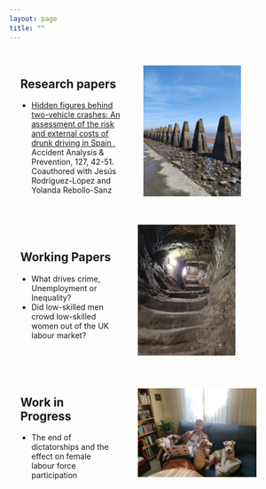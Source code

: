 ```yaml
---
layout: page
title: ""
---
```


<div style="display: flex; align-items: center;">
  <div style="flex: 1; padding: 20px;">
    <h2>Research papers</h2>
    <ul style="list-style-type: disc; padding-left: 20px;">
      <li>
        <a href="https://www.sciencedirect.com/science/article/pii/S0001457519302726">
          Hidden figures behind two-vehicle crashes: An assessment of the risk and external costs of drunk driving in Spain
        </a>,
        Accident Analysis & Prevention, 127, 42-51.  Coauthored with Jesús Rodríguez-López and Yolanda Rebollo-Sanz
      </li>
    </ul>
  </div>
  <div style="max-width: 50%; padding: 10px;">
    <img src="/images/cramond.jpeg" alt="Cramond" width="70%" height="70%">
  </div>
</div>

<div style="display: flex; align-items: center;">
  <div style="flex: 1; padding: 20px;">
    <h2>Working Papers</h2>
    <ul style="list-style-type: disc; padding-left: 20px;">
      <li>
        <!--<a href="https://drive.google.com/file/d/1UIVrszFIypd_YthQxrQmJHdd4uFloOkG/view?usp=drive_link">-->
          What drives crime, Unemployment or Inequality?
        </a>
      </li>
      <li>
          Did low-skilled men crowd low-skilled women out of the UK labour market?
      </li>
    </ul>
  </div>
  <div style="max-width: 50%; padding: 20px;">
    <img src="/images/st_andres_castle_tunnel.jpeg" alt="tunnel" width="70%" height="70%">
  </div>
</div>

<div style="display: flex; align-items: center;">
  <div style="flex: 1; padding: 20px;">
    <h2>Work in Progress</h2>
    <ul style="list-style-type: disc; padding-left: 20px;">
      <li>
          The end of dictatorships and the effect on female labour force participation
      </li>
    </ul>
  </div>
  <div style="max-width: 50%; padding: 20px;">
    <img src="/images/dogs.jpeg" alt="Doggies" width="85%" height="85%">
  </div>
</div>
